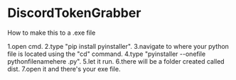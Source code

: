 # DiscordTokenGrabber

How to make this to a .exe file

1.open cmd.
2.type "pip install pyinstaller".
3.navigate to where your python file is located using the "cd" command.
4.type "pyinstaller --onefile pythonfilenamehere .py".
5.let it run.
6.there will be a folder created called dist.
7.open it and there's your exe file.
